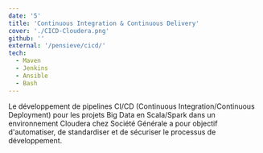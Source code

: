 ```yaml
---
date: '5'
title: 'Continuous Integration & Continuous Delivery'
cover: './CICD-Cloudera.png'
github: ''
external: '/pensieve/cicd/'
tech:
  - Maven
  - Jenkins
  - Ansible
  - Bash
---
```


Le développement de pipelines CI/CD (Continuous Integration/Continuous Deployment) pour les projets Big Data en Scala/Spark dans un environnement Cloudera chez Société Générale a pour objectif d'automatiser, de standardiser et de sécuriser le processus de développement.
